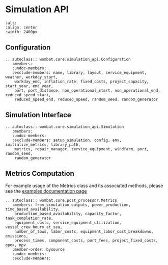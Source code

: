# Simulation API

```{image} ../images/simulation_api.svg
:alt:
:align: center
:width: 2400px
```

## Configuration
```{eval-rst}
.. autoclass:: wombat.core.simulation_api.Configuration
   :members:
   :undoc-members:
   :exclude-members: name, library, layout, service_equipment, weather, workday_start,
    workday_end, inflation_rate, fixed_costs, project_capacity, start_year, end_year,
    port, port_distance, non_operational_start, non_operational_end, reduced_speed_start,
    reduced_speed_end, reduced_speed, random_seed, random_generator
```

## Simulation Interface
```{eval-rst}
.. autoclass:: wombat.core.simulation_api.Simulation
   :members:
   :undoc-members:
   :exclude-members: setup_simulation, config, env, initialize_metrics, library_path,
    metrics, repair_manager, service_equipment, windfarm, port, random_seed,
    random_generator
```


## Metrics Computation
For example usage of the Metrics class and its associated methods, please see the [examples documentation page](../examples/metrics_demonstration)
```{eval-rst}
.. autoclass:: wombat.core.post_processor.Metrics
   :members: from_simulation_outputs, power_production, time_based_availability,
    production_based_availability, capacity_factor, task_completion_rate,
    equipment_costs, service_equipment_utilization, vessel_crew_hours_at_sea,
    number_of_tows, labor_costs, equipment_labor_cost_breakdowns, emissions,
    process_times, component_costs, port_fees, project_fixed_costs, opex, npv
   :member-order: bysource
   :undoc-members:
   :exclude-members:
```
